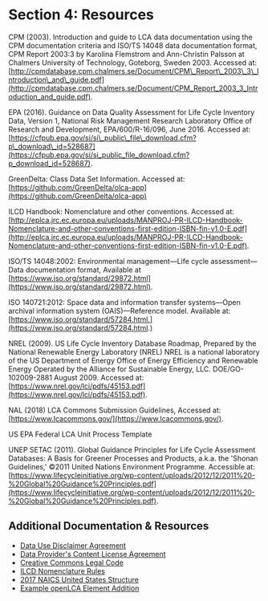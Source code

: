 # Section 4: Resources

CPM (2003). Introduction and guide to LCA data documentation using the CPM documentation criteria and ISO/TS 14048 data documentation format, CPM Report 2003:3 by Karolina Flemstrom and Ann-Christin Palsson at Chalmers University of Technology, Goteborg, Sweden 2003. Accessed at: [http://cpmdatabase.cpm.chalmers.se/Document/CPM\_Report\_2003\_3\_Introduction\_and\_guide.pdf](http://cpmdatabase.cpm.chalmers.se/Document/CPM_Report_2003_3_Introduction_and_guide.pdf).

EPA (2016). Guidance on Data Quality Assessment for Life Cycle Inventory Data, Version 1, National Risk Management Research Laboratory Office of Research and Development, EPA/600/R-16/096, June 2016. Accessed at: [https://cfpub.epa.gov/si/si\_public\_file\_download.cfm?p\_download\_id=528687](https://cfpub.epa.gov/si/si_public_file_download.cfm?p_download_id=528687).

GreenDelta: Class Data Set Information. Accessed at: [https://github.com/GreenDelta/olca-app](https://github.com/GreenDelta/olca-app)

ILCD Handbook: Nomenclature and other conventions. Accessed at: [http://eplca.jrc.ec.europa.eu/uploads/MANPROJ-PR-ILCD-Handbook-Nomenclature-and-other-conventions-first-edition-ISBN-fin-v1.0-E.pdf](http://eplca.jrc.ec.europa.eu/uploads/MANPROJ-PR-ILCD-Handbook-Nomenclature-and-other-conventions-first-edition-ISBN-fin-v1.0-E.pdf).

ISO/TS 14048:2002: Environmental management—Life cycle assessment—Data documentation format, Available at [https://www.iso.org/standard/29872.html](https://www.iso.org/standard/29872.html).

ISO 140721:2012: Space data and information transfer systems—Open archival information system (OAIS)—Reference model. Available at: [https://www.iso.org/standard/57284.html.](https://www.iso.org/standard/57284.html.)

NREL (2009). US Life Cycle Inventory Database Roadmap, Prepared by the National Renewable Energy Laboratory (NREL) NREL is a national laboratory of the US Department of Energy Office of Energy Efficiency and Renewable Energy Operated by the Alliance for Sustainable Energy, LLC. DOE/GO-102009-2881 August 2009. Accessed at: [https://www.nrel.gov/lci/pdfs/45153.pdf](https://www.nrel.gov/lci/pdfs/45153.pdf).

NAL (2018) LCA Commons Submission Guidelines, Accessed at: [https://www.lcacommons.gov/](https://www.lcacommons.gov/).

US EPA Federal LCA Unit Process Template

UNEP SETAC (2011). Global Guidance Principles for Life Cycle Assessment Databases: A Basis for Greener Processes and Products, a.k.a. the &#39;Shonan Guidelines,&#39; ©2011 United Nations Environment Programme. Accessible at: [https://www.lifecycleinitiative.org/wp-content/uploads/2012/12/2011%20-%20Global%20Guidance%20Principles.pdf](https://www.lifecycleinitiative.org/wp-content/uploads/2012/12/2011%20-%20Global%20Guidance%20Principles.pdf).

## Additional Documentation & Resources

  * [Data Use Disclaimer Agreement](./04-resources/04-App-A.md)
  * [Data Provider's Content License Agreement](./04-resources/04-App-B.md)
  * [Creative Commons Legal Code](./04-resources/04-App-C.md)
  * [ILCD Nomenclature Rules](./04-resources/04-App-D.md)
  * [2017 NAICS United States Structure](./04-resources/04-App-E.md)
  * [Example openLCA Element Addition](./04-resources/04-App-F.md)
